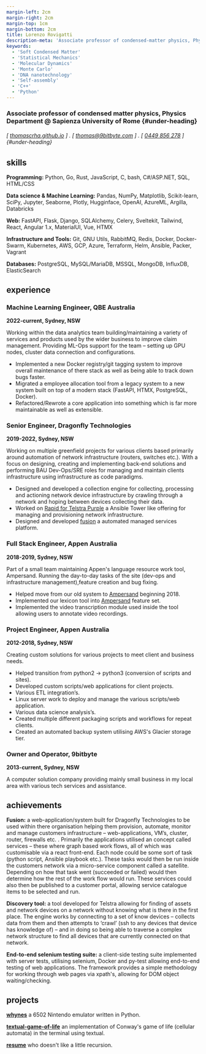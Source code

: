 ```yaml
---
margin-left: 2cm
margin-right: 2cm
margin-top: 1cm
margin-bottom: 2cm
title: Lorenzo Rovigatti
description-meta: 'Associate professor of condensed-matter physics, Physics Department @ Sapienza University of Rome'
keywords:
  - 'Soft Condensed Matter'
  - 'Statistical Mechanics'
  - 'Molecular Dynamics'
  - 'Monte Carlo'
  - 'DNA nanotechnology'
  - 'Self-assembly'
  - 'C++'
  - 'Python'
---
```

### Associate professor of condensed matter physics, Physics Department @ Sapienza University of Rome {#under-heading}
###### [ [thomascrha.github.io](https://github.com/thomascrha) ] . [ [thomas@9bitbyte.com](mailto:thomas@9bitbyte.com) ] . [ [0449 856 278](tel:0449856278) ] {#under-heading}
## skills

**Programming:** Python, Go, Rust, JavaScript, C, bash, C#/ASP.NET, SQL, HTML/CSS 

**Data science & Machine Learning:** Pandas, NumPy, Matplotlib, Scikit-learn, SciPy, Jupyter, Seaborne, Plotly, Hugginface, OpenAI, AzureML, Argilla, Databricks

**Web:** FastAPI, Flask, Django, SQLAlchemy, Celery, Sveltekit, Tailwind, React, Angular 1.x, MaterialUI, Vue, HTMX 

**Infrastructure and Tools:** Git, GNU Utils, RabbitMQ, Redis, Docker, Docker-Swarm, Kubernetes, AWS, GCP, Azure, Terraform, Helm, Ansible, Packer, Vagrant

**Databases:** PostgreSQL, MySQL/MariaDB, MSSQL, MongoDB, InfluxDB, ElasticSearch


## experience

### Machine Learning Engineer, QBE Australia 

**2022-current, Sydney, NSW**

Working within the data analytics team building/maintaining a variety of services and products used by the wider business to improve claim management. Providing ML-Ops support for the team – setting up GPU nodes, cluster data connection and configurations.

- Implemented a new Docker registry/git tagging system to improve overall maintenance of there stack as well as being able to track down bugs faster.
- Migrated a employee allocation tool from a legacy system to a new system built on top of a modern stack (FastAPI, HTMX, PostgreSQL, Docker). 
- Refactored/Rewrote a core application into something which is far more maintainable as well as extensible.

### Senior Engineer, Dragonfly Technologies 

**2019-2022, Sydney, NSW**

Working on multiple greenfield projects for various clients based primarily around automation of network infrastructure (routers, switches etc.). With a focus on designing, creating and implementing back-end solutions and performing BAU Dev-Ops/SRE roles for managing and maintain clients infrastructure using infrastructure as code paradigms.
	
- Designed and developed a collection engine for collecting, processing and actioning network device infrastructure by crawling through a network and hoping between devices collecting their data.
- Worked on [Rapid for Telstra Purple](https://www.dragonflytechnologies.com/case-studies/telstra-rapid#) a Ansible Tower like offering for managing and provisioning network infrastructure.
- Designed and developed [fusion](https://www.dragonflytechnologies.com/services/automated-managed-services) a automated managed services platform. 

### Full Stack Engineer, Appen Australia

**2018-2019, Sydney, NSW**

Part of a small team maintaining Appen's language resource work tool, Ampersand. Running the day-to-day tasks of the site (dev-ops and infrastructure management),feature creation and bug fixing. 

- Helped move from our old system to [Ampersand](https://success.appen.com/hc/en-us/articles/360049566731-Guide-to-Running-an-Audio-Transcription-Job) beginning 2018.
- Implemented our lexicon tool into [Ampersand](https://success.appen.com/hc/en-us/articles/360049566731-Guide-to-Running-an-Audio-Transcription-Job) feature set.
- Implemented the video transcription module used inside the tool allowing users to annotate video recordings. 

### Project Engineer, Appen Australia

**2012-2018, Sydney, NSW**

Creating custom solutions for various projects to meet client and business needs.

- Helped transition from python2 -> python3 (conversion of scripts and sites).
- Developed custom scripts/web applications for client projects.
- Various ETL integration’s.
- Linux server work to deploy and manage the various scripts/web application.
- Various data science analysis’s.
- Created multiple different packaging scripts and workflows for repeat clients.
- Created an automated backup system utilising AWS's Glacier storage tier.

### Owner and Operator, 9bitbyte

**2013-current, Sydney, NSW**

A computer solution company providing mainly small business in my local area with various tech services and assistance.

## achievements

**Fusion:** a web-application/system built for Dragonfly Technologies to be used within there organisation helping them provision, automate, monitor and manage customers infrastructure – web-applications, VM’s, cluster, router, firewalls etc. . Primarily the applications utilised an concept called services – these where graph based work flows, all of which was customisable via a react front-end. Each node could be some sort of task (python script, Ansible playbook etc.). These tasks would then be run inside the customers network via a micro-service component called a satellite. Depending on how that task went (succeeded or failed) would then determine how the rest of the work flow would run. These services could also then be published to a customer portal, allowing service catalogue items to be selected and run.

**Discovery tool:** a tool developed for Telstra allowing for finding of assets and network devices on a network without knowing what is there in the first place. The engine works by connecting to a set of know devices – collects data from them and then attempts to ‘crawl’ (ssh to any devices that device has knowledge of) – and in doing so being able to traverse a complex network structure to find all devices that are currently connected on that network.

**End-to-end selenium testing suite:** a client-side testing suite implemented with server tests, utilising selenium, Docker and py-test allowing end-to-end testing of web applications. The framework provides a simple methodology for working through web pages via xpath's, allowing for DOM object waiting/checking.

## projects

**[whynes](https://github.com/thomascrha/whynes)** a 6502 Nintendo emulator written in Python.

**[textual-game-of-life](https://github.com/thomascrha/textual-game-of-life)** an implementation of Conway's game of life (cellular automata) in the terminal using textual.

**[resume](https://github.com/thomascrha/resume)** who doesn't like a little recursion.

